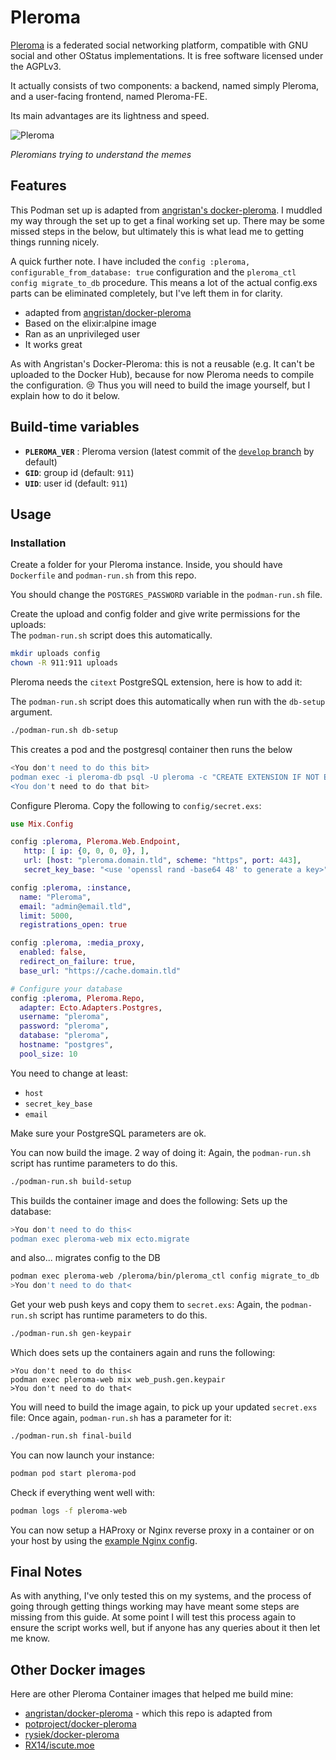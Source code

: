 # Pleroma

[Pleroma](https://pleroma.social/) is a federated social networking platform, compatible with GNU social and other OStatus implementations. It is free software licensed under the AGPLv3.

It actually consists of two components: a backend, named simply Pleroma, and a user-facing frontend, named Pleroma-FE.

Its main advantages are its lightness and speed.

![Pleroma](https://i.imgur.com/VftiTlR.png)

_Pleromians trying to understand the memes_

## Features

This Podman set up is adapted from [angristan's docker-pleroma](https://github.com/angristan/docker-pleroma). I muddled my way through the set up to get a final working set up. There may be some missed steps in the below, but ultimately this is what lead me to getting things running nicely.

A quick further note. I have included the `config :pleroma, configurable_from_database: true` configuration and the `pleroma_ctl config migrate_to_db` procedure. This means a lot of the actual config.exs parts can be eliminated completely, but I've left them in for clarity.

- adapted from [angristan/docker-pleroma](https://github.com/angristan/docker-pleroma)
- Based on the elixir:alpine image
- Ran as an unprivileged user
- It works great

As with Angristan's Docker-Pleroma: this is not a reusable (e.g. It can't be uploaded to the Docker Hub), because for now Pleroma needs to compile the configuration. 😢
Thus you will need to build the image yourself, but I explain how to do it below.

## Build-time variables

- **`PLEROMA_VER`** : Pleroma version (latest commit of the [`develop` branch](https://git.pleroma.social/pleroma/pleroma) by default)
- **`GID`**: group id (default: `911`)
- **`UID`**: user id (default: `911`)

## Usage

### Installation

Create a folder for your Pleroma instance. Inside, you should have `Dockerfile` and `podman-run.sh` from this repo.

You should change the `POSTGRES_PASSWORD` variable in the `podman-run.sh` file.

Create the upload and config folder and give write permissions for the uploads:  
The `podman-run.sh` script does this automatically.
```sh
mkdir uploads config
chown -R 911:911 uploads
```

Pleroma needs the `citext` PostgreSQL extension, here is how to add it:

The `podman-run.sh` script does this automatically when run with the `db-setup` argument.
```sh
./podman-run.sh db-setup
```
This creates a pod and the postgresql container then runs the below
```sh 
<You don't need to do this bit>
podman exec -i pleroma-db psql -U pleroma -c "CREATE EXTENSION IF NOT EXISTS citext;"
<You don't need to do that bit>
```

Configure Pleroma. Copy the following to `config/secret.exs`:

```exs
use Mix.Config

config :pleroma, Pleroma.Web.Endpoint,
   http: [ ip: {0, 0, 0, 0}, ],
   url: [host: "pleroma.domain.tld", scheme: "https", port: 443],
   secret_key_base: "<use 'openssl rand -base64 48' to generate a key>"

config :pleroma, :instance,
  name: "Pleroma",
  email: "admin@email.tld",
  limit: 5000,
  registrations_open: true

config :pleroma, :media_proxy,
  enabled: false,
  redirect_on_failure: true,
  base_url: "https://cache.domain.tld"

# Configure your database
config :pleroma, Pleroma.Repo,
  adapter: Ecto.Adapters.Postgres,
  username: "pleroma",
  password: "pleroma",
  database: "pleroma",
  hostname: "postgres",
  pool_size: 10
```

You need to change at least:

- `host`
- `secret_key_base`
- `email`

Make sure your PostgreSQL parameters are ok.

You can now build the image. 2 way of doing it:
Again, the `podman-run.sh` script has runtime parameters to do this.
```sh
./podman-run.sh build-setup
```
This builds the container image and does the following:
Sets up the database:

```sh
>You don't need to do this<
podman exec pleroma-web mix ecto.migrate
```
and also... migrates config to the DB
```sh
podman exec pleroma-web /pleroma/bin/pleroma_ctl config migrate_to_db
>You don't need to do that<
```

Get your web push keys and copy them to `secret.exs`:
Again, the `podman-run.sh` script has runtime parameters to do this.
```sh
./podman-run.sh gen-keypair
```
Which does sets up the containers again and runs the following:
```
>You don't need to do this<
podman exec pleroma-web mix web_push.gen.keypair
>You don't need to do that<
```

You will need to build the image again, to pick up your updated `secret.exs` file:
Once again, `podman-run.sh` has a parameter for it:
```sh
./podman-run.sh final-build
```

You can now launch your instance:

```sh
podman pod start pleroma-pod
```

Check if everything went well with:

```sh
podman logs -f pleroma-web
```

You can now setup a HAProxy or Nginx reverse proxy in a container or on your host by using the [example Nginx config](https://git.pleroma.social/pleroma/pleroma/blob/develop/installation/pleroma.nginx).


## Final Notes

As with anything, I've only tested this on my systems, and the process of going through getting things working may have meant some steps are missing from this guide. At some point I will test this process again to ensure the script works well, but if anyone has any queries about it then let me know.

## Other Docker images

Here are other Pleroma Container images that helped me build mine:

- [angristan/docker-pleroma](https://github.com/angristan/docker-pleroma) - which this repo is adapted from
- [potproject/docker-pleroma](https://github.com/potproject/docker-pleroma)
- [rysiek/docker-pleroma](https://git.pleroma.social/rysiek/docker-pleroma)
- [RX14/iscute.moe](https://github.com/RX14/kurisu.rx14.co.uk/blob/master/services/iscute.moe/pleroma/Dockerfile)
